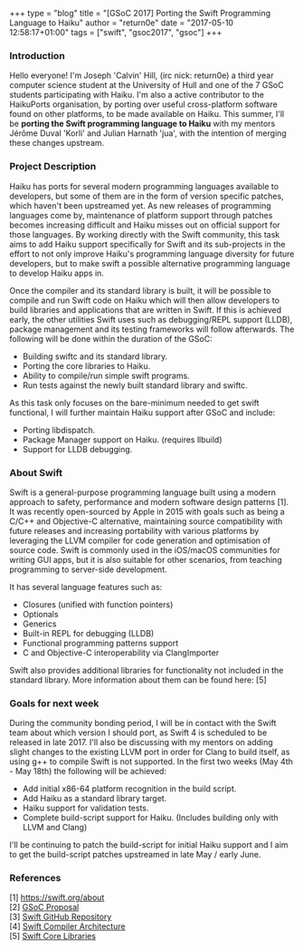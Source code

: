+++
type = "blog"
title = "[GSoC 2017] Porting the Swift Programming Language to Haiku"
author = "return0e"
date = "2017-05-10 12:58:17+01:00"
tags = ["swift", "gsoc2017", "gsoc"]
+++

<h3>Introduction</h3>

<p>Hello everyone! I'm Joseph 'Calvin' Hill, (irc nick: return0e) a third year computer science student at the University of Hull and one of the 7 GSoC students participating with Haiku. I'm also a active contributor to the HaikuPorts organisation, by porting over useful cross-platform software found on other platforms, to be made available on Haiku. This summer, I'll be <strong>porting the Swift programming language to Haiku</strong> with my mentors Jérôme Duval 'Korli' and Julian Harnath 'jua', with the intention of merging these changes upstream.</p>

<h3>Project Description</h3>

<p>Haiku has ports for several modern programming languages available to developers, but some of them are in the form of version specific patches, which haven't been upstreamed yet. As new releases of programming languages come by, maintenance of platform support through patches becomes increasing difficult and Haiku misses out on official support for those languages. By working directly with the Swift community, this task aims to add Haiku support specifically for Swift and its sub-projects in the effort to not only improve Haiku's programming language diversity for future developers, but to make swift a possible alternative programming language to develop Haiku apps in.</p>

<p>Once the compiler and its standard library is built, it will be possible to compile and run Swift code on Haiku which will then allow developers to build libraries and applications that are written in Swift. If this is achieved early, the other utilities Swift uses such as debugging/REPL support (LLDB), package management and its testing frameworks will follow afterwards. The following will be done within the duration of the GSoC:</p>

<ul>
<li>Building swiftc and its standard library.</li>
<li>Porting the core libraries to Haiku.</li>
<li>Ability to compile/run simple swift programs.</li>
<li>Run tests against the newly built standard library and swiftc.</li>
</ul>


<p>As this task only focuses on the bare-minimum needed to get swift functional, I will further maintain Haiku support after GSoC and include:</p>

<ul>
<li>Porting libdispatch.</li>
<li>Package Manager support on Haiku. (requires llbuild)</li>
<li>Support for LLDB debugging.</li>
</ul>


<h3>About Swift</h3>

<p>Swift is a general-purpose programming language built using a modern approach to safety, performance and modern software design patterns [1]. It was recently open-sourced by Apple in 2015 with goals such as being a C/C++ and Objective-C alternative, maintaining source compatibility with future releases and increasing portability with various platforms by leveraging the LLVM compiler for code generation and optimisation of source code. Swift is commonly used in the iOS/macOS communities for writing GUI apps, but it is also suitable for other scenarios, from teaching programming to server-side development.</p>

<p>It has several language features such as:</p>

<ul>
<li>Closures (unified with function pointers)</li>
<li>Optionals</li>
<li>Generics</li>
<li>Built-in REPL for debugging (LLDB)</li>
<li>Functional programming patterns support</li>
<li>C and Objective-C interoperability via ClangImporter</li>
</ul>


<p>Swift also provides additional libraries for functionality not included in the standard library. More information about them can be found here: [5]</p>

<h3>Goals for next week</h3>

<p>During the community bonding period, I will be in contact with the Swift team about which version I should port, as Swift 4 is scheduled to be released in late 2017. I'll also be discussing with my mentors on adding slight changes to the existing LLVM port in order for Clang to build itself, as using g++ to compile Swift is not supported. In the first two weeks (May 4th - May 18th) the following will be achieved:</p>

<ul>
<li>Add initial x86-64 platform recognition in the build script.</li>
<li>Add Haiku as a standard library target.</li>
<li>Haiku support for validation tests.</li>
<li>Complete build-script support for Haiku. (Includes building only with LLVM and Clang)</li>
</ul>


<p>I'll be continuing to patch the build-script for initial Haiku support and I aim to get the build-script patches upstreamed in late May / early June.</p>
<h3>References </h3>
[1] <a href="" title="https://swift.org/about">https://swift.org/about</a></br>
[2] <a href="https://www.dropbox.com/s/hp9z4azdem6gume/Final_Proposal.pdf?dl=0">GSoC Proposal</a></br>
[3] <a href="https://github.com/apple/swift" title="">Swift GitHub Repository</a>
</br>
[4] <a href="https://swift.org/compiler-stdlib/#compiler-architecture" title="">Swift Compiler Architecture</a>
</br>
[5] <a href="https://swift.org/core-libraries" title="">Swift Core Libraries</a>